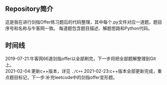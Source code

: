 ## Repository简介

这是我在进行剑指Offer练习题后的代码整理，其中每个.py文件对应一道题，题目序号和名称与牛客网一致。
每道题包含题目描述、解题思路和Python代码。

## 时间线
2019-07-21:牛客网66道剑指offer以全部刷完，下一步将把全部题解整理到Git上。  
2021-02-04:更新c++版本，详见 ```./C++```
2021-02-23:c++版本全部更新完成，重点题目标记，下一步:补充leetcode中的剑指offer变形题。
